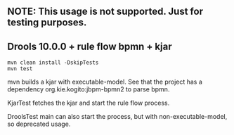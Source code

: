 ## NOTE: This usage is not supported. Just for testing purposes.

## Drools 10.0.0 + rule flow bpmn + kjar

```shell
mvn clean install -DskipTests
mvn test
```

mvn builds a kjar with executable-model. See that the project has a dependency org.kie.kogito:jbpm-bpmn2 to parse bpmn.

KjarTest fetches the kjar and start the rule flow process.

DroolsTest main can also start the process, but with non-executable-model, so deprecated usage.